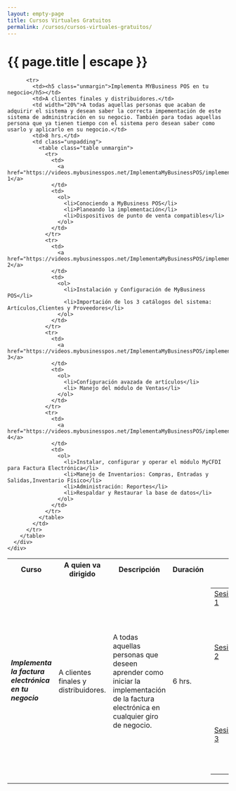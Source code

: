 ```yaml
---
layout: empty-page
title: Cursos Virtuales Gratuitos
permalink: /cursos/cursos-virtuales-gratuitos/
---
```


<div class="default-page">
  <div class="container">
    <div class="page-title">
      <div class="row">
        <div class="col-sm-5">
          <h1 class="unmargin-top">{{ page.title | escape }}</h1>
        </div>
      </div>
    </div>
    <div class="white-box">
      <div class="table-responsive">
        <table class="table table-bordered">
          <tr>
            <th>Curso</th>
            <th>A quien va dirigido</th>
            <th>Descripción</th>
            <th>Duración</th>
            <th>Links de acceso</th>
          </tr>
          <tr>
            <td><h5 class="unmargin">Implementa la factura electrónica en tu negocio</h5></td>
            <td>A clientes finales y distribuidores.</td>
            <td width="20%"> A todas aquellas personas que deseen aprender como iniciar la implementación de la factura electrónica en cualquier giro de negocio.</td>
            <td>6 hrs.</td>
            <td class="unpadding">
              <table class="table unmargin">
                <tr>
                  <td>
                    <a href="https://videos.mybusinesspos.net/FacturaElectronica/ImplementaLaFactura_Parte1/ImplementaLaFactura_Parte1.html">Sesión 1</a>
                  </td>
                  <td>
                    Tramite de FIEL y Sello digital.
                  </td>
                </tr>
                <tr>
                  <td>
                    <a href="https://videos.mybusinesspos.net/FacturaElectronica/ImplementaLaFactura_Parte1/ImplementaLaFactura_Parte2.html">Sesión 2</a>
                  </td>
                  <td>
                    <ol>
                      <li>Instalación y configuración del módulo MyCFDI.</li>
                      <li>Prueba del módulo en el módulo de ventas.</li>
                    </ol>
                  </td>
                </tr>
                <tr>
                  <td>
                    <a href="https://videos.mybusinesspos.net/FacturaElectronica/ImplementaLaFactura_Parte1/ImplementaLaFactura_Parte3.html">Sesión 3</a>
                  </td>
                  <td>
                    <ol>
                      <li>Emitir facturas desde el portal de internet.</li>
                      <li>Creación de Addendas.</li>
                    </ol>
                  </td>
                </tr>
              </table>
            </td>
          </tr>

          <tr>
            <td><h5 class="unmargin">Implementa MYBusiness POS en tu negocio</h5></td>
            <td>A clientes finales y distribuidores.</td>
            <td width="20%">A todas aquellas personas que acaban de adquirir el sistema y desean saber la correcta impementación de este sistema de administración en su negocio. También para todas aquellas persona que ya tienen tiempo con el sistema pero desean saber como usarlo y aplicarlo en su negocio.</td>
            <td>8 hrs.</td>
            <td class="unpadding">
              <table class="table unmargin">
                <tr>
                  <td>
                    <a href="https://videos.mybusinesspos.net/ImplementaMyBusinessPOS/implementamybusinesspos_parte1/ImplementaMyBusinessPOS_Parte1.html">Sesión 1</a>
                  </td>
                  <td>
                    <ol>
                      <li>Conociendo a MyBusiness POS</li>
                      <li>Planeando la implementación</li>
                      <li>Dispositivos de punto de venta compatibles</li>
                    </ol>
                  </td>
                </tr>
                <tr>
                  <td>
                    <a href="https://videos.mybusinesspos.net/ImplementaMyBusinessPOS/implementamybusinesspos_parte1/ImplementaMyBusinessPOS_Parte2.html">Sesión 2</a>
                  </td>
                  <td>
                    <ol>
                      <li>Instalación y Configuración de MyBusiness POS</li>
                      <li>Importación de los 3 catálogos del sistema: Artículos,Clientes y Proveedores</li>
                    </ol>
                  </td>
                </tr>
                <tr>
                  <td>
                    <a href="https://videos.mybusinesspos.net/ImplementaMyBusinessPOS/implementamybusinesspos_parte1/ImplementaMyBusinessPOS_Parte3.html">Sesión 3</a>
                  </td>
                  <td>
                    <ol>
                      <li>Configuración avazada de artículos</li>
                      <li> Manejo del módulo de Ventas</li>
                    </ol>
                  </td>
                </tr>
                <tr>
                  <td>
                    <a href="https://videos.mybusinesspos.net/ImplementaMyBusinessPOS/implementamybusinesspos_parte1/ImplementaMyBusinessPOS_Parte4.html">Sesión 4</a>
                  </td>
                  <td>
                    <ol>
                      <li>Instalar, configurar y operar el módulo MyCFDI para Factura Electrónica</li>
                      <li>Manejo de Inventarios: Compras, Entradas y Salidas,Inventario Físico</li>
                      <li>Administración: Reportes</li>
                      <li>Respaldar y Restaurar la base de datos</li>
                    </ol>
                  </td>
                </tr>
              </table>
            </td>
          </tr>
        </table>
      </div>
    </div>
  </div>
</div>
